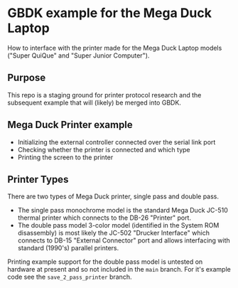 # GBDK example for the Mega Duck Laptop
How to interface with the printer made for the Mega Duck Laptop
models ("Super QuiQue" and "Super Junior Computer").

## Purpose
This repo is a staging ground for printer protocol research and the
subsequent example that will (likely) be merged into GBDK.

## Mega Duck Printer example
- Initializing the external controller connected over the serial link port
- Checking whether the printer is connected and which type
- Printing the screen to the printer

## Printer Types
There are two types of Mega Duck printer, single pass and double pass.

- The single pass monochrome model is the standard Mega Duck JC-510 thermal printer which connects to the DB-26 "Printer" port.
- The double pass model 3-color model (identified in the System ROM disassembly) is most likely the JC-502 "Drucker Interface" which connects to DB-15 "External Connector" port and allows interfacing with standard (1990's) parallel printers.

Printing example support for the double pass model is untested
on hardware at present and so not included in the `main` branch.
For it's example code see the `save_2_pass_printer` branch.
